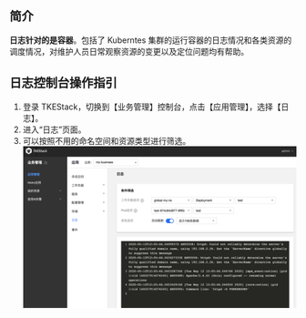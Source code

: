 ## 简介

**日志针对的是容器**。包括了 Kuberntes 集群的运行容器的日志情况和各类资源的调度情况，对维护人员日常观察资源的变更以及定位问题均有帮助。

## 日志控制台操作指引

1. 登录 TKEStack，切换到【业务管理】控制台，点击【应用管理】，选择【日志】。
2. 进入“日志”页面。 
3. 可以按照不用的命名空间和资源类型进行筛选。
   ![](../../../../../images/日志.png)